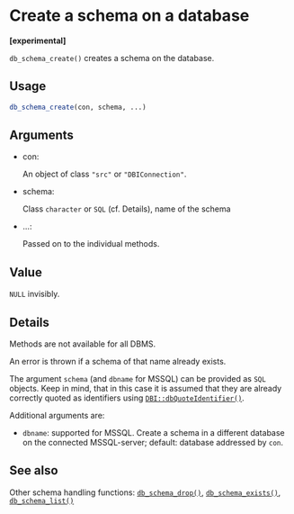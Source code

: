 # Create a schema on a database

**\[experimental\]**

`db_schema_create()` creates a schema on the database.

## Usage

``` r
db_schema_create(con, schema, ...)
```

## Arguments

- con:

  An object of class `"src"` or `"DBIConnection"`.

- schema:

  Class `character` or `SQL` (cf. Details), name of the schema

- ...:

  Passed on to the individual methods.

## Value

`NULL` invisibly.

## Details

Methods are not available for all DBMS.

An error is thrown if a schema of that name already exists.

The argument `schema` (and `dbname` for MSSQL) can be provided as `SQL`
objects. Keep in mind, that in this case it is assumed that they are
already correctly quoted as identifiers using
[`DBI::dbQuoteIdentifier()`](https://dbi.r-dbi.org/reference/dbQuoteIdentifier.html).

Additional arguments are:

- `dbname`: supported for MSSQL. Create a schema in a different database
  on the connected MSSQL-server; default: database addressed by `con`.

## See also

Other schema handling functions:
[`db_schema_drop()`](https://dm.cynkra.com/dev/reference/db_schema_drop.md),
[`db_schema_exists()`](https://dm.cynkra.com/dev/reference/db_schema_exists.md),
[`db_schema_list()`](https://dm.cynkra.com/dev/reference/db_schema_list.md)
